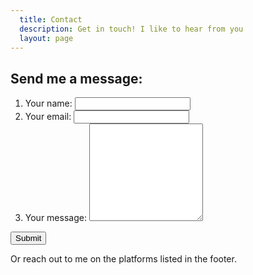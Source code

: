 ```yaml
---
  title: Contact
  description: Get in touch! I like to hear from you
  layout: page
---
```

## Send me a message:

<form class="contact__form" action="https://petergoes-backend-app.herokuapp.com/contactform" method="POST">
	<ol>
		<li class="contact__form__element">
			<label class="contact__form__label" for="input-name">Your name:</label>
			<input class="contact__form__input" id="input-name" type="text" name="name" required />
		</li>
		<li class="contact__form__element">
			<label class="contact__form__label" for="input-email">Your email:</label>
			<input class="contact__form__input" id="input-email" type="email" name="email" required />
		</li>
		<li class="contact__form__element">
			<label class="contact__form__label" for="input-message">Your message:</label>
			<textarea class="contact__form__input" id="input-message" name="message" rows="10" required></textarea>
		</li>
	</ol>
	<input type="hidden" name="confirmemail" />
	<button class="contact__form__submit">Submit</button>
</form>

Or reach out to me on the platforms listed in the footer.
